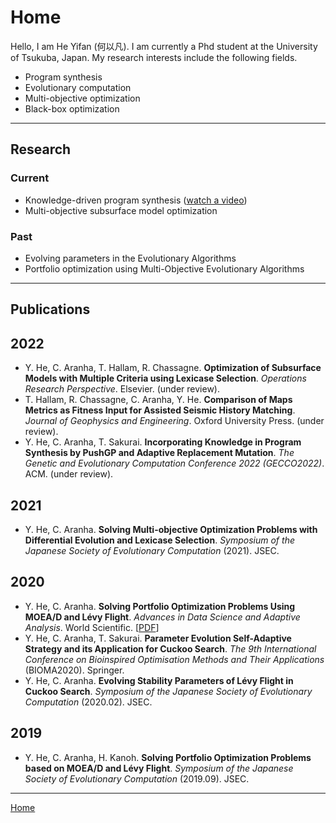 # Home

Hello, I am He Yifan (何以凡). I am currently a Phd student at the University of Tsukuba, Japan. My research interests include the following fields.

- Program synthesis
- Evolutionary computation
- Multi-objective optimization
- Black-box optimization

---

## Research

### Current

- Knowledge-driven program synthesis ([watch a video](https://youtu.be/Tr8VjFOkPEg))
- Multi-objective subsurface model optimization

### Past

- Evolving parameters in the Evolutionary Algorithms
- Portfolio optimization using Multi-Objective Evolutionary Algorithms

---

## Publications

## 2022

- Y. He, C. Aranha, T. Hallam, R. Chassagne. **Optimization of Subsurface Models with Multiple Criteria using Lexicase Selection**. *Operations Research Perspective*. Elsevier. (under review).
- T. Hallam, R. Chassagne, C. Aranha, Y. He. **Comparison of Maps Metrics as Fitness Input for Assisted Seismic History Matching**. *Journal of Geophysics and Engineering*. Oxford University Press. (under review).
- Y. He, C. Aranha, T. Sakurai. **Incorporating Knowledge in Program Synthesis by PushGP and Adaptive Replacement Mutation**. *The Genetic and Evolutionary Computation Conference 2022 (GECCO2022)*. ACM. (under review).

## 2021

- Y. He, C. Aranha. **Solving Multi-objective Optimization Problems with Differential Evolution and Lexicase Selection**. *Symposium of the Japanese Society of Evolutionary Computation* (2021). JSEC.

## 2020

- Y. He, C. Aranha. **Solving Portfolio Optimization Problems Using MOEA/D and Lévy Flight**. *Advances in Data Science and Adaptive Analysis*. World Scientific. [<a href="https://arxiv.org/pdf/2003.06737.pdf" target="_blank">PDF</a>]
- Y. He, C. Aranha, T. Sakurai. **Parameter Evolution Self-Adaptive Strategy and its Application for Cuckoo Search**. *The 9th International Conference on Bioinspired Optimisation Methods and Their Applications* (BIOMA2020). Springer.
- Y. He, C. Aranha. **Evolving Stability Parameters of Lévy Flight in Cuckoo Search**. *Symposium of the Japanese Society of Evolutionary Computation* (2020.02). JSEC.

## 2019

- Y. He, C. Aranha, H. Kanoh. **Solving Portfolio Optimization Problems based on MOEA/D and Lévy Flight**. *Symposium of the Japanese Society of Evolutionary Computation* (2019.09). JSEC.

---

[Home](/)
